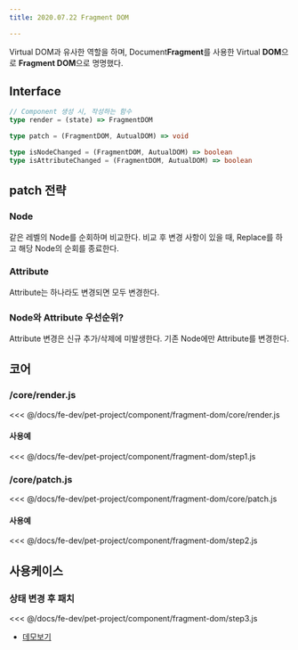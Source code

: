 ```yaml
---
title: 2020.07.22 Fragment DOM

---
```


Virtual DOM과 유사한 역할을 하며, Document**Fragment**를 사용한 Virtual **DOM**으로 **Fragment DOM**으로 명명했다.

## Interface
```ts
// Component 생성 시, 작성하는 함수
type render = (state) => FragmentDOM

type patch = (FragmentDOM, AutualDOM) => void

type isNodeChanged = (FragmentDOM, AutualDOM) => boolean
type isAttributeChanged = (FragmentDOM, AutualDOM) => boolean
```

## patch 전략
### Node
같은 레벨의 Node를 순회하며 비교한다. 비교 후 변경 사항이 있을 때, Replace를 하고 해당 Node의 순회를 종료한다.

### Attribute
Attribute는 하나라도 변경되면 모두 변경한다.

### Node와 Attribute 우선순위?
Attribute 변경은 신규 추가/삭제에 미발생한다. 기존 Node에만 Attribute를 변경한다.

## 코어
### /core/render.js
<<< @/docs/fe-dev/pet-project/component/fragment-dom/core/render.js

#### 사용예
<<< @/docs/fe-dev/pet-project/component/fragment-dom/step1.js

### /core/patch.js
<<< @/docs/fe-dev/pet-project/component/fragment-dom/core/patch.js

#### 사용예
<<< @/docs/fe-dev/pet-project/component/fragment-dom/step2.js

## 사용케이스
### 상태 변경 후 패치
<<< @/docs/fe-dev/pet-project/component/fragment-dom/step3.js

- [데모보기](https://the-next-web-research-lab.github.io/docs/fe-dev/pet-project/component/fragment-dom/index.html)
